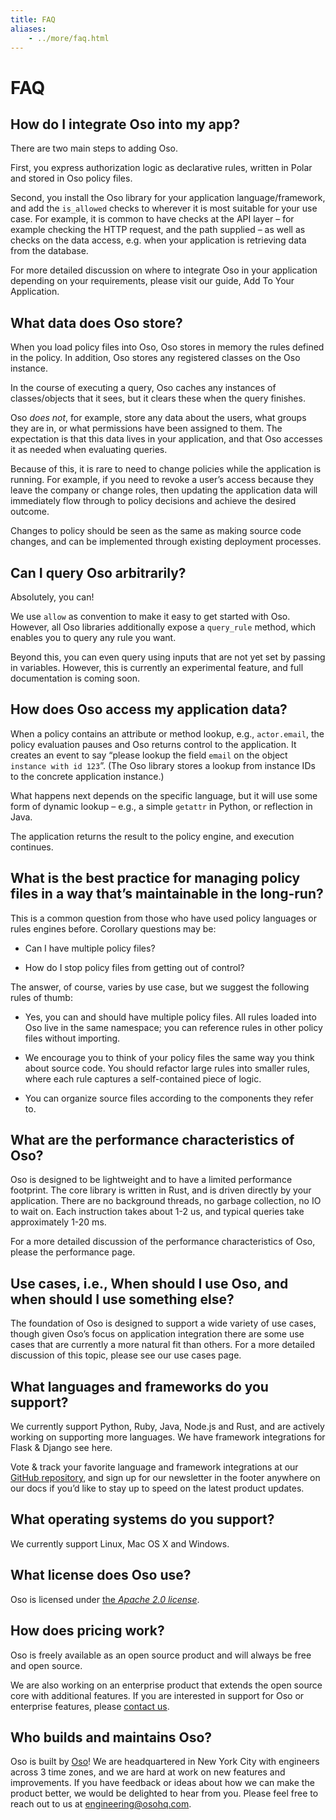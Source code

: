 ```yaml
---
title: FAQ
aliases: 
    - ../more/faq.html
---
```


# FAQ

## How do I integrate Oso into my app?

There are two main steps to adding Oso.

First, you express authorization logic as declarative rules, written in Polar and stored in Oso policy files.

Second, you install the Oso library for your application language/framework,
and add the `is_allowed` checks to wherever it is most suitable for your use case.
For example, it is common to have checks at the API layer – for example checking
the HTTP request, and the path supplied – as well as checks on the data access,
e.g. when your application is retrieving data from the database.

For more detailed discussion on where to integrate Oso in your application
depending on your requirements, please visit our guide, Add To Your Application.

## What data does Oso store?

When you load policy files into Oso, Oso stores in memory the rules defined in
the policy. In addition, Oso stores any registered classes on the Oso instance.

In the course of executing a query, Oso caches any instances of classes/objects
that it sees, but it clears these when the query finishes.

Oso *does not*, for example, store any data about the users, what groups they
are in, or what permissions have been assigned to them. The expectation is that
this data lives in your application, and that Oso accesses it as needed when evaluating queries.

Because of this, it is rare to need to change policies while the application
is running. For example, if you need to revoke a user’s access because they leave
the company or change roles, then updating the application data will immediately flow through to policy decisions and achieve the desired outcome.

Changes to policy should be seen as the same as making source code changes,
and can be implemented through existing deployment processes.

## Can I query Oso arbitrarily?

Absolutely, you can!

We use `allow` as convention to make it easy to get started with Oso.
However, all Oso libraries additionally expose a `query_rule` method,
which enables you to query any rule you want.

Beyond this, you can even query using inputs that are not yet set by
passing in variables. However, this is currently an experimental feature, and
full documentation is coming soon.

## How does Oso access my application data?

When a policy contains an attribute or method lookup, e.g., `actor.email`, the
policy evaluation pauses and Oso returns control to the application.
It creates an event to say “please lookup the field `email` on the object
`instance with id 123`”. (The Oso library stores a lookup from instance IDs to the
concrete application instance.)

What happens next depends on the specific language, but it will use some form of
dynamic lookup – e.g., a simple `getattr` in Python, or reflection in Java.

The application returns the result to the policy engine, and execution continues.

## What is the best practice for managing policy files in a way that’s maintainable in the long-run?

This is a common question from those who have used policy languages or rules
engines before. Corollary questions may be:


* Can I have multiple policy files?


* How do I stop policy files from getting out of control?

The answer, of course, varies by use case, but we suggest the following rules of thumb:


* Yes, you can and should have multiple policy files. All rules loaded
into Oso live in the same namespace; you can reference rules in other
policy files without importing.


* We encourage you to think of your policy files the same way you think
about source code. You should refactor large rules into smaller
rules, where each rule captures a self-contained piece of logic.


* You can organize source files according to the components they refer to.

## What are the performance characteristics of Oso?

Oso is designed to be lightweight and to have a limited performance footprint. The core library is written in Rust, and is
driven directly by your application. There are no background threads, no garbage collection, no
IO to wait on. Each instruction takes about 1-2 us, and typical queries take approximately 1-20 ms.

For a more detailed discussion of the performance characteristics of Oso,
please the performance page.

## Use cases, i.e., When should I use Oso, and when should I use something else?

The foundation of Oso is designed to support a wide variety of use cases, though
given Oso’s focus on application integration there are some use cases that are
currently a more natural fit than others. For a more detailed discussion of this
topic, please see our use cases page.

## What languages and frameworks do you support?

We currently support Python, Ruby, Java, Node.js and Rust, and are actively working on supporting more languages.
We have framework integrations for Flask & Django see here.

Vote & track your favorite language and framework integrations at our
[GitHub repository](https://github.com/osohq/oso),
and sign up for our newsletter in the footer anywhere on our docs if you’d like
to stay up to speed on the latest product updates.

## What operating systems do you support?

We currently support Linux, Mac OS X and Windows.

## What license does Oso use?

Oso is licensed under [the *Apache 2.0 license*](https://github.com/osohq/oso/blob/master/LICENSE).

## How does pricing work?

Oso is freely available as an open source product and will always be free and open source.

We are also working on an enterprise product that extends the open source core with
additional features. If you are interested in support for Oso or enterprise
features, please [contact us](https://osohq.com/company/contact-us).

## Who builds and maintains Oso?

Oso is built by [Oso](https://www.osohq.com/company/about-us)! We are headquartered in New York City with engineers across 3 time zones, and we are
hard at work on new features and improvements. If you have feedback or ideas about
how we can make the product better, we would be delighted to hear from you.
Please feel free to reach out to us at <a href="mailto:engineering@osohq.com">engineering@osohq.com</a>.
